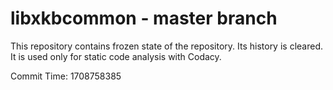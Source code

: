 # libxkbcommon - master branch

This repository contains frozen state of the repository.
Its history is cleared. It is used only for static code
analysis with Codacy.

Commit Time: 1708758385